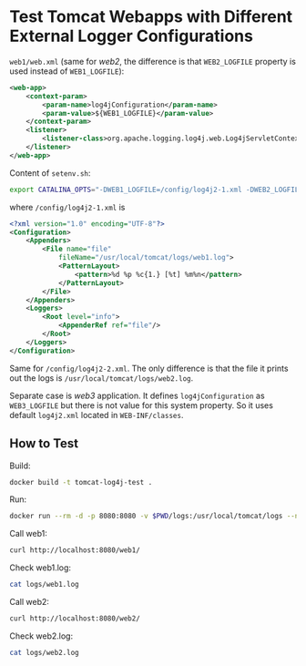 # Test Tomcat Webapps with Different External Logger Configurations

`web1/web.xml` (same for _web2_, the difference is that `WEB2_LOGFILE`
property is used instead of `WEB1_LOGFILE`):

```xml
<web-app>
    <context-param>
        <param-name>log4jConfiguration</param-name>
        <param-value>${WEB1_LOGFILE}</param-value>
    </context-param>
    <listener>
        <listener-class>org.apache.logging.log4j.web.Log4jServletContextListener</listener-class>
    </listener>
</web-app>
```

Content of `setenv.sh`:

```bash
export CATALINA_OPTS="-DWEB1_LOGFILE=/config/log4j2-1.xml -DWEB2_LOGFILE=/config/log4j2-2.xml"
```

where `/config/log4j2-1.xml` is

```xml
<?xml version="1.0" encoding="UTF-8"?>
<Configuration>
    <Appenders>
        <File name="file"
            fileName="/usr/local/tomcat/logs/web1.log">
            <PatternLayout>
                <pattern>%d %p %c{1.} [%t] %m%n</pattern>
            </PatternLayout>
        </File>
    </Appenders>
    <Loggers>
        <Root level="info">
            <AppenderRef ref="file"/>
        </Root>
    </Loggers>
</Configuration>
```

Same for `/config/log4j2-2.xml`. The only difference is that the file it
prints out the logs is `/usr/local/tomcat/logs/web2.log`.

Separate case is _web3_ application. It defines `log4jConfiguration` as
`WEB3_LOGFILE` but there is not value for this system property. So it
uses default `log4j2.xml` located in `WEB-INF/classes`.

## How to Test

Build:

```bash
docker build -t tomcat-log4j-test .
```

Run:

```bash
docker run --rm -d -p 8080:8080 -v $PWD/logs:/usr/local/tomcat/logs --name tomcat-log4j-test tomcat-log4j-test
```

Call web1:

```bash
curl http://localhost:8080/web1/
```

Check web1.log:

```bash
cat logs/web1.log
```

Call web2:

```bash
curl http://localhost:8080/web2/
```

Check web2.log:

```bash
cat logs/web2.log
```
